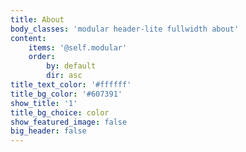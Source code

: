 ```yaml
---
title: About
body_classes: 'modular header-lite fullwidth about'
content:
    items: '@self.modular'
    order:
        by: default
        dir: asc
title_text_color: '#ffffff'
title_bg_color: '#607391'
show_title: '1'
title_bg_choice: color
show_featured_image: false
big_header: false
---
```


